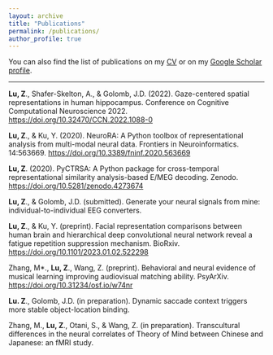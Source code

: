 ```yaml
---
layout: archive
title: "Publications"
permalink: /publications/
author_profile: true
---
```


You can also find the list of publications on my [CV](/files/CV_ZitongLu.pdf) or on my [Google Scholar profile](https://scholar.google.com/citations?user=bE5VCKsAAAAJ).

---

**Lu, Z**., Shafer-Skelton, A., & Golomb, J.D. (2022). Gaze-centered spatial representations in human hippocampus. Conference on Cognitive Computational Neuroscience 2022. https://doi.org/10.32470/CCN.2022.1088-0

**Lu, Z**., & Ku, Y. (2020). NeuroRA: A Python toolbox of representational analysis from multi-modal neural data. Frontiers in Neuroinformatics. 14:563669. https://doi.org/10.3389/fninf.2020.563669

**Lu, Z**. (2020). PyCTRSA: A Python package for cross-temporal representational similarity analysis-based E/MEG decoding. Zenodo. https://doi.org/10.5281/zenodo.4273674

**Lu, Z**., & Golomb, J.D. (submitted). Generate your neural signals from mine: individual-to-individual EEG converters.

**Lu, Z**., & Ku, Y. (preprint). Facial representation comparisons between human brain and hierarchical deep convolutional neural network reveal a fatigue repetition suppression mechanism. BioRxiv. https://doi.org/10.1101/2023.01.02.522298

Zhang, M*., **Lu, Z**., Wang, Z. (preprint). Behavioral and neural evidence of musical learning improving audiovisual matching ability. PsyArXiv. https://doi.org/10.31234/osf.io/w74nr

**Lu. Z**., Golomb, J.D. (in preparation). Dynamic saccade context triggers more stable object-location binding.

Zhang, M., **Lu, Z**., Otani, S., & Wang, Z. (in preparation). Transcultural differences in the neural correlates of Theory of Mind between Chinese and Japanese: an fMRI study.

